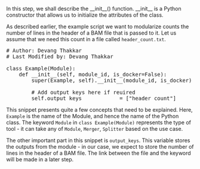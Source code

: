 In this step, we shall describe the \_\_init\_\_() function. \_\_init\_\_ is a Python constructor that allows us to initialize the attributes of the class.

As described earlier, the example script we want to modularize counts the number of lines in the header of a BAM file that is passed to it. Let us assume that we need this count in a file called `header_count.txt`.

<pre class="file" data-filename="Example.py" data-target="replace">
# Author: Devang Thakkar
# Last Modified by: Devang Thakkar

class Example(Module):
    def __init__(self, module_id, is_docker=False):
        super(Example, self).__init__(module_id, is_docker)
        
        # Add output keys here if reuired
        self.output_keys            = ["header_count"]</pre>

This snippet presents quite a few concepts that need to be explained. Here, `Example` is the name of the Module, and hence the name of the Python class. The keyword `Module` in `class Example(Module)` represents the type of tool - it can take any of `Module`, `Merger`, `Splitter` based on the use case.

The other important part in this snippet is `output_keys`. This variable stores the outputs from the module - in our case, we expect to store the number of lines in the header of a BAM file. The link between the file and the keyword will be made in a later step.
